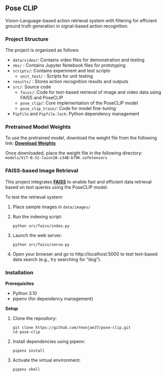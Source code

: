 ## Pose CLIP

Vision-Language-based action retrieval system with filtering for efficient ground truth generation in signal-based action recognition.

### **Project Structure**

The project is organized as follows:

- `data/video/`: Contains video files for demonstration and testing
- `nbs/` : Contains Jupyter Notebook files for prototyping
- `scripts/`: Contains experiment and test scripts
    - `unit_test/` : Scripts for unit testing
- `results/` : Stores action recognition results and outputs
- `src/`: Source code
    - `faiss/`: Code for text-based retrieval of image and video data using FAISS and PoseCLIP
    - `pose_clip/`: Core implementation of the PoseCLIP model
    - `pose_clip_train/`: Code for model fine-tuning
- `Pipfile` and `Pipfile.lock`: Python dependency management


### **Pretrained Model Weights**

To use the pretrained model, download the weight file from the following link:  [**Download Weights**](https://drive.google.com/file/d/1GFOh18QQwsAcwavmOOeg8v1ZpQmSELco/view?usp=drive_link)

Once downloaded, place the weight file in the following directory:   
`models/ViT-B-32-laion2B-s34B-b79K.safetensors`

### **FAISS-based Image Retrieval**
This project integrates [**FAISS**](https://github.com/facebookresearch/faiss) to enable fast and efficient data retrieval based on text queries using the PoseCLIP model.

To test the retrieval system:
1. Place sample images in `data/images/`
2. Run the indexing script:

    ```
    python src/faiss/index.py
    ```

3. Launch the web server:

    ```
    python src/faiss/serve.py
    ```
4. Open your browser and go to http://localhost:5000 to test text-based data search (e.g., try searching for “dog”).

### **Installation**

**Prerequisites**

- Python 3.10
- pipenv (for dependency management)

**Setup**

1. Clone the repository:
    
    ```
    git clone https://github.com/Yeonjae37/pose-clip.git
    cd pose-clip
    ```
    
2. Install dependencies using pipenv:
    
    ```
    pipenv install
    ```
    
3. Activate the virtual environment:
    
    ```
    pipenv shell
    ```
